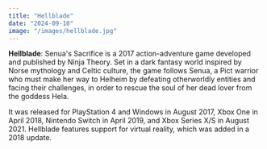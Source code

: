 ```yaml
---
title: "Hellblade"
date: "2024-09-10"
image: "/images/hellblade.jpg"
---
```


**Hellblade**: Senua's Sacrifice is a 2017 action-adventure game developed and published by Ninja Theory. Set in a dark fantasy world inspired by Norse mythology and Celtic culture, the game follows Senua, a Pict warrior who must make her way to Helheim by defeating otherworldly entities and facing their challenges, in order to rescue the soul of her dead lover from the goddess Hela.

It was released for PlayStation 4 and Windows in August 2017, Xbox One in April 2018, Nintendo Switch in April 2019, and Xbox Series X/S in August 2021. Hellblade features support for virtual reality, which was added in a 2018 update.
